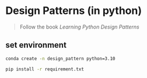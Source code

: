 # Design Patterns (in python)
> Follow the book _Learning Python Design Patterns_

## set environment ##
```bash
conda create -n design_pattern python=3.10
```
```bash
pip install -r requirement.txt
```